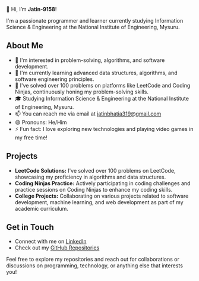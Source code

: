 👋 Hi, I’m **Jatin-9158**!

I'm a passionate programmer and learner currently studying Information Science & Engineering at the National Institute of Engineering, Mysuru.

## About Me

- 👀 I'm interested in problem-solving, algorithms, and software development.
- 🌱 I'm currently learning advanced data structures, algorithms, and software engineering principles.
- 💼 I've solved over 100 problems on platforms like LeetCode and Coding Ninjas, continuously honing my problem-solving skills.
- 🎓 Studying Information Science & Engineering at the National Institute of Engineering, Mysuru.
- 📫 You can reach me via email at jatinbhatia319@gmail.com
- 😄 Pronouns: He/Him
- ⚡ Fun fact: I love exploring new technologies and playing video games in my free time!

## Projects

- **LeetCode Solutions:** I've solved over 100 problems on LeetCode, showcasing my proficiency in algorithms and data structures.
- **Coding Ninjas Practice:** Actively participating in coding challenges and practice sessions on Coding Ninjas to enhance my coding skills.
- **College Projects:** Collaborating on various projects related to software development, machine learning, and web development as part of my academic curriculum.

## Get in Touch

- Connect with me on [LinkedIn](https://www.linkedin.com/in/jatin-%E2%80%8E-8a160b258/)
- Check out my [GitHub Repositories](https://github.com/Jatin-9158)

Feel free to explore my repositories and reach out for collaborations or discussions on programming, technology, or anything else that interests you!

